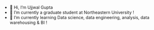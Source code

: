 - 👋 Hi, I’m Ujjwal Gupta
- 👀 I’m currently a graduate student at Northeastern University !
- 🌱 I’m currently learning Data science, data engineering, analysis, data warehousing & BI !
<!---
UjjwalKumarGupta/UjjwalKumarGupta is a ✨ special ✨ repository because its `README.md` (this file) appears on your GitHub profile.
You can click the Preview link to take a look at your changes.
--->
